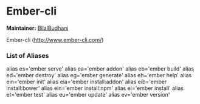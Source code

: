# Ember-cli

**Maintainer:** [BilalBudhani](http://www.github.com/BilalBudhani)

Ember-cli (http://www.ember-cli.com/)

### List of Aliases

alias es='ember serve'
alias ea='ember addon'
alias eb='ember build'
alias ed='ember destroy'
alias eg='ember generate'
alias eh='ember help'
alias ein='ember init'
alias eia='ember install:addon'
alias eib='ember install:bower'
alias ein='ember install:npm'
alias ei='ember install'
alias et='ember test'
alias eu='ember update'
alias ev='ember version'
